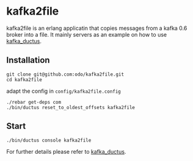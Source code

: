# kafka2file

kafka2file is an erlang applicatin that copies messages from a kafka 0.6 broker into a file.
It mainly servers as an example on how to use [kafka_ductus](https://github.com/odo/kafka_ductus/).

## Installation

```
git clone git@github.com:odo/kafka2file.git
cd kafka2file
```
adapt the config in `config/kafka2file.config`

```
./rebar get-deps com
./bin/ductus reset_to_oldest_offsets kafka2file
```

## Start
`./bin/ductus console kafka2file`

For further details please refer to [kafka_ductus](https://github.com/odo/kafka_ductus/).


